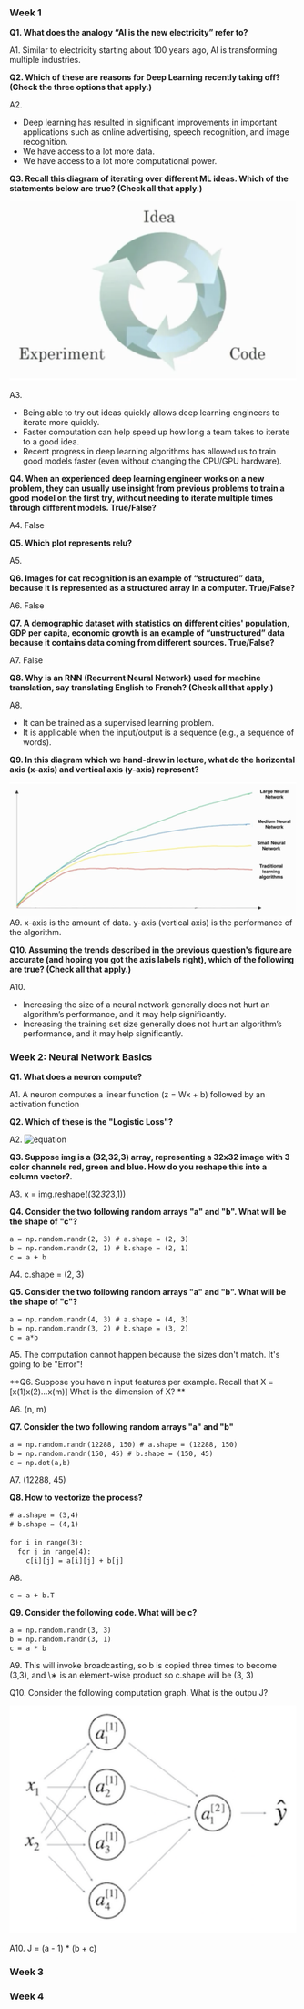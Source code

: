 ### Week 1

**Q1. What does the analogy “AI is the new electricity” refer to?**  
  
A1. Similar to electricity starting about 100 years ago, AI is transforming multiple industries. 
  
**Q2. Which of these are reasons for Deep Learning recently taking off? (Check the three options that apply.)**
  
A2. 
  - Deep learning has resulted in significant improvements in important applications such as online advertising, speech recognition, and image recognition. 
  - We have access to a lot more data.
  - We have access to a lot more computational power. 
  
**Q3. Recall this diagram of iterating over different ML ideas. Which of the statements below are true? (Check all that apply.)**  

![](/img/wk1_img1.png)
 
A3. 
  - Being able to try out ideas quickly allows deep learning engineers to iterate more quickly. 
  - Faster computation can help speed up how long a team takes to iterate to a good idea. 
  - Recent progress in deep learning algorithms has allowed us to train good models faster (even without changing the CPU/GPU hardware). 
  
**Q4. When an experienced deep learning engineer works on a new problem, 
they can usually use insight from previous problems to train a good model on the first try, 
without needing to iterate multiple times through different models. True/False?** 

A4. False

**Q5. Which plot represents relu?**  
  
A5. 
  
**Q6. Images for cat recognition is an example of “structured” data, 
because it is represented as a structured array in a computer. True/False?**  
  
A6. False  
  
**Q7. A demographic dataset with statistics on different cities' population, GDP per capita, economic growth is an example of “unstructured” data 
because it contains data coming from different sources. True/False?**
  
A7. False  
  
**Q8. Why is an RNN (Recurrent Neural Network) used for machine translation, 
say translating English to French? (Check all that apply.)**

A8. 
  - It can be trained as a supervised learning problem. 
  - It is applicable when the input/output is a sequence (e.g., a sequence of words).  
  
**Q9. In this diagram which we hand-drew in lecture, 
what do the horizontal axis (x-axis) and vertical axis (y-axis) represent?**  

![](/img/wk1_img2.png)
A9. x-axis is the amount of data. y-axis (vertical axis) is the performance of the algorithm.  

**Q10. Assuming the trends described in the previous question's figure are accurate (and hoping you got the axis labels right), 
which of the following are true? (Check all that apply.)**
  
A10.
  - Increasing the size of a neural network generally does not hurt an algorithm’s performance, and it may help significantly.
  - Increasing the training set size generally does not hurt an algorithm’s performance, and it may help significantly. 
  
  
  
### Week 2: Neural Network Basics

**Q1. What does a neuron compute?**  
  
A1. A neuron computes a linear function (z = Wx + b) followed by an activation function
  
**Q2. Which of these is the "Logistic Loss"?**
  
A2. ![equation](https://latex.codecogs.com/gif.latex?\large&space;L(y_\text{pred}^{(i)},&space;y_\text{true}^{(i)})&space;=&space;y_\text{true}^{(i)}&space;\log{y_\text{pred}^{(i)}}&space;&plus;&space;(1-y_\text{true}^{(i)})&space;\log(1&space;-&space;y_\text{pred}^{(i)}))
  
**Q3. Suppose img is a (32,32,3) array, representing a 32x32 image with 3 color channels red, green and blue. How do you reshape this into a column vector?**. 
  
A3. x = img.reshape((32*32*3,1))  
  
**Q4. Consider the two following random arrays "a" and "b". What will be the shape of "c"?**
```
a = np.random.randn(2, 3) # a.shape = (2, 3)
b = np.random.randn(2, 1) # b.shape = (2, 1)
c = a + b
```
  
A4. c.shape = (2, 3)  
  
**Q5. Consider the two following random arrays "a" and "b". What will be the shape of "c"?**
```
a = np.random.randn(4, 3) # a.shape = (4, 3)
b = np.random.randn(3, 2) # b.shape = (3, 2)
c = a*b
```
  
A5. The computation cannot happen because the sizes don't match. It's going to be "Error"!
  
**Q6. Suppose you have n input features per example. Recall that X = [x(1)x(2)...x(m)] What is the dimension of X? **
  
A6. (n, m)  
  
**Q7. Consider the two following random arrays "a" and "b"**  
```
a = np.random.randn(12288, 150) # a.shape = (12288, 150)
b = np.random.randn(150, 45) # b.shape = (150, 45)
c = np.dot(a,b)
```
A7. (12288, 45)  
  
**Q8. How to vectorize the process?**  
```
# a.shape = (3,4)
# b.shape = (4,1)

for i in range(3):
  for j in range(4):
    c[i][j] = a[i][j] + b[j]
```
  
A8.
```
c = a + b.T
```

**Q9. Consider the following code. What will be c?**  
```
a = np.random.randn(3, 3)
b = np.random.randn(3, 1)
c = a * b
```
  
A9. This will invoke broadcasting, so b is copied three times to become (3,3), and \∗ is an element-wise product so c.shape will be (3, 3)  
  
Q10. Consider the following computation graph. What is the outpu J?  
  
![](/img/wk2_img2.png)
  
A10. J = (a - 1) * (b + c)
### Week 3

### Week 4
